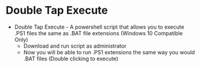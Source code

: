 # Double Tap Execute
* Double Tap Execute - A powershell script that allows you to execute .PS1 files the same as .BAT file extensions (Windows 10 Compatible Only)
    * Download and run script as administrator
    * Now you will be able to run .PS1 extensions the same way you would .BAT files (Double clicking to execute)
